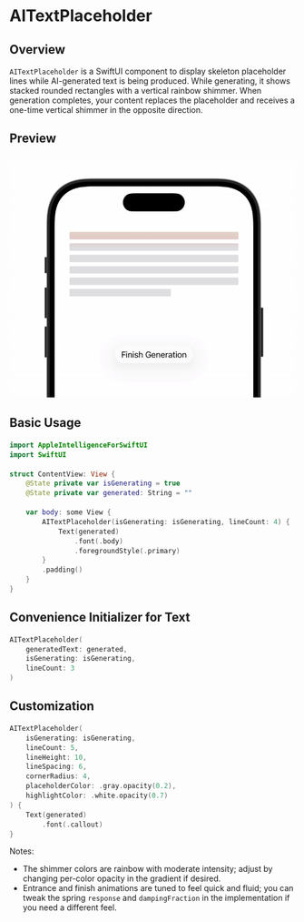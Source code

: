# AITextPlaceholder

## Overview
`AITextPlaceholder` is a SwiftUI component to display skeleton placeholder lines while AI-generated text is being produced. While generating, it shows stacked rounded rectangles with a vertical rainbow shimmer. When generation completes, your content replaces the placeholder and receives a one-time vertical shimmer in the opposite direction.

## Preview
![AiGeneratingText Preview](./GeneratingText-Preview.gif)

## Basic Usage
```swift
import AppleIntelligenceForSwiftUI
import SwiftUI

struct ContentView: View {
    @State private var isGenerating = true
    @State private var generated: String = ""

    var body: some View {
        AITextPlaceholder(isGenerating: isGenerating, lineCount: 4) {
            Text(generated)
                .font(.body)
                .foregroundStyle(.primary)
        }
        .padding()
    }
}
```


## Convenience Initializer for Text
```swift
AITextPlaceholder(
    generatedText: generated,
    isGenerating: isGenerating,
    lineCount: 3
)
```

## Customization
```swift
AITextPlaceholder(
    isGenerating: isGenerating,
    lineCount: 5,
    lineHeight: 10,
    lineSpacing: 6,
    cornerRadius: 4,
    placeholderColor: .gray.opacity(0.2),
    highlightColor: .white.opacity(0.7)
) {
    Text(generated)
        .font(.callout)
}
```

Notes:
- The shimmer colors are rainbow with moderate intensity; adjust by changing per-color opacity in the gradient if desired.
- Entrance and finish animations are tuned to feel quick and fluid; you can tweak the spring `response` and `dampingFraction` in the implementation if you need a different feel.

